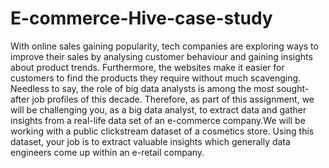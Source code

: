 # E-commerce-Hive-case-study
With online sales gaining popularity, tech companies are exploring ways to improve their sales by analysing customer behaviour and gaining insights about product trends. Furthermore, the websites make it easier for customers to find the products they require without much scavenging. Needless to say, the role of big data analysts is among the most sought-after job profiles of this decade. Therefore, as part of this assignment, we will be challenging you, as a big data analyst, to extract data and gather insights from a real-life data set of an e-commerce company.We will be working with a public clickstream dataset of a cosmetics store. Using this dataset, your job is to extract valuable insights which generally data engineers come up within an e-retail company.
